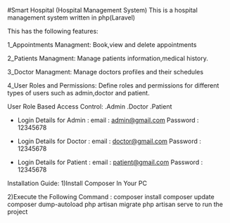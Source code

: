 #Smart Hospital (Hospital Management System)
This is a hospital management system written in php(Laravel)

This has the following features:

1_Appointments Managment:
Book,view and delete appointments

2_Patients Managment:
Manage patients information,medical history.

3_Doctor Managment:
Manage doctors profiles and their schedules

4_User Roles and Permissions: 
Define roles and permissions for different types of users such as admin,doctor and patient.


User Role Based Access Control:
.Admin
.Doctor
.Patient

* Login Details for Admin :
email : admin@gmail.com 
Password : 12345678

* Login Details for Doctor : 
email : doctor@gmail.com 
Password : 12345678

* Login Details for Patient : 
email : patient@gmail.com 
Password : 12345678

Installation Guide:
1)Install Composer In Your PC

2)Execute the Following Command :
    composer install
    composer update
    composer dump-autoload
    php artisan migrate
    php artisan serve to run the project

